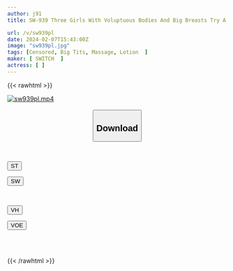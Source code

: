 ```yaml
---
author: j91
title: SW-939 Three Girls With Voluptuous Bodies And Big Breasts Try A Slimy Oil Diet! ? The Slimy Oil Coated In The Micro Bikini's Erotic Body Is So Erotic That You'll Get A Full Erection Just By Looking At It! !

url: /v/sw939pl
date: 2024-02-07T15:43:00Z
image: "sw939pl.jpg"
tags: [Censored, Big Tits, Massage, Lotion	]
maker: [ SWITCH  ]
actress: [ ]
---
```



{{< rawhtml >}}

<div class="video" data-videoid="7PkOYXROqksA7m9">
    <a href="javascript:;">
        <img src="/v/sw939pl/sw939pl.jpg" width="WIDTH" height="HEIGHT" alt="sw939pl.mp4" loading="lazy">
    </a>
</div>

<script type="text/javascript" src="https://j91.asia/asset/on-demand-st.js"></script>

<br>
  <link rel="stylesheet" href="https://j91.asia/asset/bs5.css">
  
  <center>
  <button class="btn btn-primary" type="button" data-bs-toggle="collapse" data-bs-target=".multi-collapse" aria-expanded="false" aria-controls="multiCollapseExample1 multiCollapseExample2"><h2>Download</h2></button></center>
</p>
<div class="row">
  <div class="col">
    <div class="collapse multi-collapse" id="multiCollapseExample1">
      <div class="card card-body">
	      	      <br>
<div class="buttons">  
<p><a href="https://streamtape.to/v/7PkOYXROqksA7m9" target="_blank"><button class="btn-hover color-3"><i class="fa fa-download"></i> ST</button></a></p>
<p><a href="https://cdnwish.com/181pwb9nvoel" target="_blank"><button class="btn-hover color-2"><i class="fa fa-download"></i> SW</button></a></p></div>
    </div>
  </div>
</div>
  <div class="col">
    <div class="collapse multi-collapse" id="multiCollapseExample2">
      <div class="card card-body">
	      <br>
<div class="buttons">
<p><a href="https://vidhidepro.com/f/v5uybfl3gep4" target="_blank"><button class="btn-hover color-9"><i class="fa fa-download"></i> VH</button></a></p>
<p><a href="https://voe.sx/1lnvbfkc3pud"><button class="btn-hover color-8"><i class="fa fa-download"></i> VOE</button></a></p></div>
<br><br>
      </div>
    </div>
  </div>
</div>

{{< /rawhtml >}}